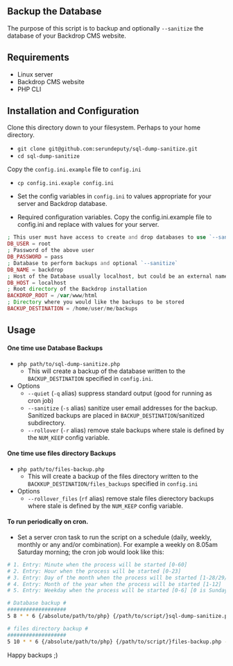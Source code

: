 Backup the Database
----

The purpose of this script is to backup and optionally `--sanitize` the database
of your Backdrop CMS website.

Requirements
---
* Linux server
* Backdrop CMS website
* PHP CLI

Installation and Configuration
---
Clone this directory down to your filesystem. Perhaps to your home directory.
  * `git clone git@github.com:serundeputy/sql-dump-sanitize.git`
  * `cd sql-dump-sanitize`

Copy the `config.ini.example` file to `config.ini`
  * `cp config.ini.exaple config.ini`
  * Set the config variables in `config.ini` to values appropriate for your
  server and Backdrop database.

  * Required configuration variables. Copy the config.ini.example file to
  config.ini and replace with values for your server.

  ```php
  ; This user must have access to create and drop databases to use `--sanitize`
  DB_USER = root
  ; Password of the above user
  DB_PASSWORD = pass
  ; Database to perform backups and optional `--sanitize`
  DB_NAME = backdrop
  ; Host of the Database usually localhost, but could be an external name or IP
  DB_HOST = localhost
  ; Root directory of the Backdrop installation
  BACKDROP_ROOT = /var/www/html
  ; Directory where you would like the backups to be stored
  BACKUP_DESTINATION = /home/user/me/backups
  ```

Usage
---
#### One time use Database Backups
* `php path/to/sql-dump-sanitize.php`
  * This will create a backup of the database written to the
  `BACKUP_DESTINATION` specified in `config.ini`.
* Options
  * `--quiet` (`-q` alias) suppress standard output (good for running as cron
    job)
  * `--sanitize` (`-s` alias) sanitize user email addresses for the backup.
  Sanitized backups are placed in `BACKUP_DESTINATION`/sanitized subdirectory.
  * `--rollover` (`-r` alias) remove stale backups where stale is defined by the
  `NUM_KEEP` config variable.

#### One time use files directory Backups
* `php path/to/files-backup.php`
  * This will create a backup of the files directory written to the
  `BACKKUP_DESTINATION/files_backups` specified in `config.ini`
* Options
  * `--rollover_files` (`rf` alias) remove stale files dierectory backups where
  stale is defined by the `NUM_KEEP` config variable.

#### To run periodically on cron.
* Set a server cron task to run the script on a schedule (daily, weekly, monthly
or any and/or combination). For example a weekly on 8.05am Saturday morning; the
cron job would look like this:

```bash
# 1. Entry: Minute when the process will be started [0-60]
# 2. Entry: Hour when the process will be started [0-23]
# 3. Entry: Day of the month when the process will be started [1-28/29/30/31]
# 4. Entry: Month of the year when the process will be started [1-12]
# 5. Entry: Weekday when the process will be started [0-6] [0 is Sunday]

# Database backup #
###################
5 8 * * 6 {/absolute/path/to/php} {/path/to/script/}sql-dump-sanitize.php --quiet

# files directory backup #
###################
5 10 * * 6 {/absolute/path/to/php} {/path/to/script/}files-backup.php --rollover_files
```

Happy backups ;)
